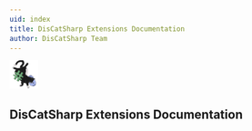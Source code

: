 ```yaml
---
uid: index
title: DisCatSharp Extensions Documentation
author: DisCatSharp Team
---
```


![DisCatSharp Logo](/logo.png "DisCatSharp Extensions Documentation")

## DisCatSharp Extensions Documentation
